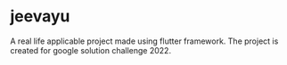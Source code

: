 # jeevayu

A real life applicable project made using flutter framework. The project is created for google solution challenge 2022.
